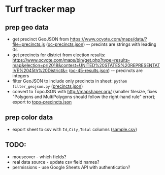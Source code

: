 # Turf tracker map

## prep geo data
  - get precinct GeoJSON from https://www.ocvote.com/maps/data/?file=precincts.js ([oc-precincts.json](data/oc-precincts.json)) -- precints are strings with leading 0s
  - get precincts for district from election results: https://www.ocvote.com/maps/bin/get.php?type=results-map&election=pri2018&contest=UNITED%20STATES%20REPRESENTATIVE%2045th%20District&= ([oc-45-results.json](data/oc-45-results.json)) -- precincts are integers
  - filter GeoJSON to include only precincts in sheet: `python filter_geojson.py` ([precincts.json](data/precincts.json))
  - convert to TopoJSON with http://mapshaper.org/ (smaller filesize, fixes "Polygons and MultiPolygons should follow the right-hand rule" error); export to [topo-precincts.json](data/topo-precincts.json)

## prep color data
  - export sheet to csv with `Id,City,Total` columns ([sample.csv](data/sample.csv))

## TODO:
  - mouseover - which fields?
  - real data source - update csv field names?
  - permissions - use Google Sheets API with authentication?

